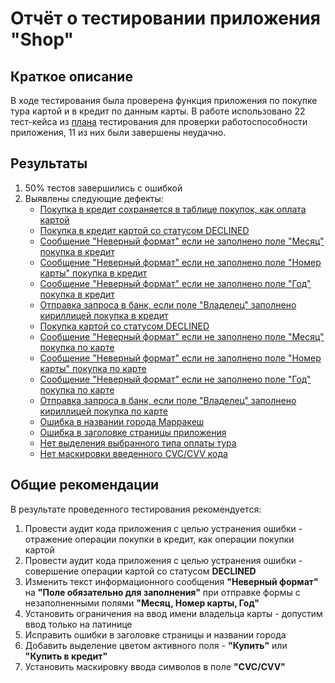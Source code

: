 # Отчёт о тестировании приложения "Shop"

## Краткое описание

В ходе тестирования была проверена функция приложения по покупке тура картой и в кредит по данным карты.
В работе использовано 22 тест-кейса из [плана](Plan.md) тестирования для проверки работоспособности приложения, 11 из них были завершены неудачно.


## Результаты

1. 50% тестов завершились с ошибкой
1. Выявлены следующие дефекты:
    * [Покупка в кредит сохраняется в таблице покупок, как оплата картой](https://github.com/Warlokk/QA-Diploma/issues/1)
    * [Покупка в кредит картой со статусом DECLINED](https://github.com/Warlokk/QA-Diploma/issues/2)
    * [Сообщение "Неверный формат" если не заполнено поле "Месяц" покупка в кредит](https://github.com/Warlokk/QA-Diploma/issues/3)
    * [Сообщение "Неверный формат" если не заполнено поле "Номер карты" покупка в кредит](https://github.com/Warlokk/QA-Diploma/issues/4)
    * [Сообщение "Неверный формат" если не заполнено поле "Год" покупка в кредит](https://github.com/Warlokk/QA-Diploma/issues/5)
    * [Отправка запроса в банк, если поле "Владелец" заполнено кириллицей покупка в кредит](https://github.com/Warlokk/QA-Diploma/issues/6)
    * [Покупка картой со статусом DECLINED](https://github.com/Warlokk/QA-Diploma/issues/7)
    * [Сообщение "Неверный формат" если не заполнено поле "Месяц" покупка по карте](https://github.com/Warlokk/QA-Diploma/issues/8)
    * [Сообщение "Неверный формат" если не заполнено поле "Номер карты" покупка по карте](https://github.com/Warlokk/QA-Diploma/issues/9)
    * [Сообщение "Неверный формат" если не заполнено поле "Год" покупка по карте](https://github.com/Warlokk/QA-Diploma/issues/10)
    * [Отправка запроса в банк, если поле "Владелец" заполнено кириллицей покупка по карте](https://github.com/Warlokk/QA-Diploma/issues/11)    
    * [Ошибка в названии города Марракеш](https://github.com/Warlokk/QA-Diploma/issues/12)
    * [Ошибка в заголовке страницы приложения](https://github.com/Warlokk/QA-Diploma/issues/13)
    * [Нет выделения выбранного типа оплаты тура](https://github.com/Warlokk/QA-Diploma/issues/14)
    * [Нет маскировки введенного CVC/CVV кода](https://github.com/Warlokk/QA-Diploma/issues/15)
## Общие рекомендации

В результате проведенного тестирования рекомендуется:

1. Провести аудит кода приложения с целью устранения ошибки - отражение операции покупки в кредит, как операции покупки картой
1. Провести аудит кода приложения с целью устранения ошибки - совершение операции картой со статусом **DECLINED**
1. Изменить текст информационного сообщения **"Неверный формат"** на **"Поле обязательно для заполнения"** при отправке формы с незаполненными полями **"Месяц, Номер карты, Год"**
1. Установить ограничения на ввод имени владельца карты - допустим ввод только на латинице
1. Исправить ошибки в заголовке страницы и названии города
1. Добавить выделение цветом активного поля - **"Купить"** или **"Купить в кредит"**
1. Установить маскировку ввода символов в поле **"CVC/CVV"**